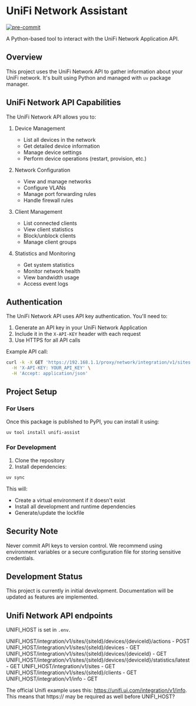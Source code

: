 # UniFi Network Assistant

[![pre-commit](https://img.shields.io/badge/pre--commit-enabled-brightgreen?logo=pre-commit)](https://github.com/pre-commit/pre-commit)

A Python-based tool to interact with the UniFi Network Application API.

## Overview

This project uses the UniFi Network API to gather information about your UniFi network. It's built using Python and managed with `uv` package manager.

## UniFi Network API Capabilities

The UniFi Network API allows you to:

1. Device Management
   - List all devices in the network
   - Get detailed device information
   - Manage device settings
   - Perform device operations (restart, provision, etc.)

2. Network Configuration
   - View and manage networks
   - Configure VLANs
   - Manage port forwarding rules
   - Handle firewall rules

3. Client Management
   - List connected clients
   - View client statistics
   - Block/unblock clients
   - Manage client groups

4. Statistics and Monitoring
   - Get system statistics
   - Monitor network health
   - View bandwidth usage
   - Access event logs

## Authentication

The UniFi Network API uses API key authentication. You'll need to:
1. Generate an API key in your UniFi Network Application
2. Include it in the `X-API-KEY` header with each request
3. Use HTTPS for all API calls

Example API call:
```bash
curl -k -X GET 'https://192.168.1.1/proxy/network/integration/v1/sites' \
  -H 'X-API-KEY: YOUR_API_KEY' \
  -H 'Accept: application/json'
```

## Project Setup

### For Users
Once this package is published to PyPI, you can install it using:
```bash
uv tool install unifi-assist
```

### For Development
1. Clone the repository
2. Install dependencies:
```bash
uv sync
```

This will:
- Create a virtual environment if it doesn't exist
- Install all development and runtime dependencies
- Generate/update the lockfile

## Security Note

Never commit API keys to version control. We recommend using environment variables or a secure configuration file for storing sensitive credentials.

## Development Status

This project is currently in initial development. Documentation will be updated as features are implemented.

## Unifi Network API endpoints

UNIFI_HOST is set in `.env`.

UNIFI_HOST/integration/v1/sites/{siteId}/devices/{deviceId}/actions - POST
UNIFI_HOST/integration/v1/sites/{siteId}/devices - GET
UNIFI_HOST/integration/v1/sites/{siteId}/devices/{deviceId} - GET
UNIFI_HOST/integration/v1/sites/{siteId}/devices/{deviceId}/statistics/latest - GET
UNIFI_HOST/integration/v1/sites - GET
UNIFI_HOST/integration/v1/sites/{siteId}/clients - GET
UNIFI_HOST/integration/v1/info - GET

The official Unifi example uses this: https://unifi.ui.com/integration/v1/info.
This means that https:// may be required as well before UNIFI_HOST?
